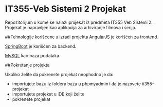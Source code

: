 # IT355-Veb Sistemi 2 Projekat

Repozitorijum u kome se nalazi projekat iz predmeta IT355 Veb Sistemi 2. Projekat je napravljen 
kao aplikacija za arhiviranje filmova i serija.

##Tehnologije korišćene u izradi projekta
[AngularJS](https://angularjs.org/) je korišćen za frontend.

[SpringBoot](http://start.spring.io/) je korišćen za backend.

[MySQL](https://www.mysql.com/) kao baza podataka


##Pokretanje projekta

Ukoliko želite da pokrenete projekat neophodno je da:
 - importujete bazu iz foldera baza u phpmyadmin i da je nazovete it355-projekat
 - importujete projekat u IDE koji želite
 - pokrenete projekat
  
 
 